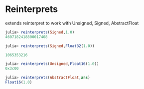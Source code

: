 # Reinterprets
extends reinterpret to work with Unsigned, Signed, AbstractFloat

```julia
julia> reinterprets(Signed,1.0)
4607182418800017408

julia> reinterprets(Signed,Float32(1.0))

1065353216

julia> reinterprets(Unsigned,Float16(1.0))
0x3c00

julia> reinterprets(AbstractFloat,ans)
Float16(1.0)
```
